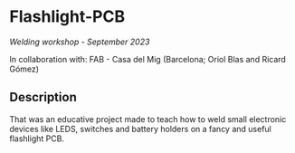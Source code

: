 # Flashlight-PCB
*Welding workshop - September 2023*

In collaboration with: FAB - Casa del Mig (Barcelona; Oriol Blas and Ricard Gómez)

## Description
That was an educative project made to teach how to weld small electronic devices like LEDS, switches and battery holders on a fancy and useful flashlight PCB.


